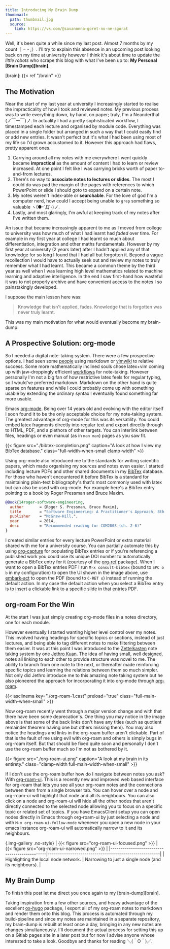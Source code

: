 ```yaml
---
title: Introducing My Brain Dump
thumbnail:
  path: thumbnail.jpg
  source:
    link: https://vk.com/@savannnna-goret-no-ne-sgorat
---
```


<!-- LocalWords:  TRC BibTex PDFs UI DOI Gitlab
-->

Well, it's been quite a while since my last post. Almost 7 months by my count ｜−・;）.
I'll try to explain this absence in an upcoming post looking back on my time at
university however I think it's about time to update the *little robots* who scrape
this blog with what I've been up to: **My Personal [Brain Dump][brain]**.

[brain]: {{< ref "/brain" >}}

## The Motivation

Near the start of my last year at university I increasingly started to realise the
impracticality of how I took and reviewed notes. My previous process was to write
everything down, by hand, on paper; truly, I'm a Neanderthal (ノ￣ー￣)ノ.
In actuality I had a pretty sophisticated workflow, I timestamped each lecture and
organised by module code. Everything was placed in a single folder but arranged in
such a way that I could easily find or add new entries. It wasn't perfect but it's
what I had been using most of my life so I'd grown accustomed to it.
However this approach had flaws, pretty apparent ones.

1. Carrying around all my notes with me everywhere I went quickly became **impractical**
   as the amount of content I had to learn or review increased.
   At one point I felt like I was carrying bricks worth of paper to-and-from lectures.
1. There's no way to **associate notes to lectures or slides**.
   The most I could do was pad the margin of the pages with references to which
   PowerPoint or slide I should goto to expand on a certain note.
1. My notes weren't index-able or **searchable**.
   For the love of god I'm a computer nerd, how could I accept being unable to `grep`
   something so valuable ヽ(●-`Д´-)ノ.
1. Lastly, and most glaringly, I'm awful at keeping track of my notes after I've written
   them.

An issue that became increasingly apparent to me as I moved from college to university
was how much of what I had learnt had *faded* over time.
For example in my first year at college I had learnt so much about differentiation,
integration and other maths fundamentals. However by my first year at university (2
years later) after I hadn't applied any of that knowledge for so long I found that I
had all but forgotten it. Beyond a vague recollection I would have to actually seek
out and review my notes to truly remember what I had learnt.
This became a common theme by the third year as well when I was learning high level
mathematics related to machine learning and adaptive intelligence.
In the end I saw first-hand how wasteful it was to not properly archive and have
convenient access to the notes I so painstakingly developed.

I suppose the main lesson here was:

> Knowledge that isn't applied, fades.
> Knowledge that is forgotten was never truly learnt.

This was my main motivation for what would eventually become my brain-dump.

## A Prospective Solution: org-mode

So I needed a digital note-taking system. There were a few prospective options. I had
seen some [people][vim-notes] using markdown or [vimwiki][vimwiki] to relative success.
Some more mathematically inclined souls chose latex+vim coming up with jaw-droppingly
efficient [workflows][latex-notes] for note-taking.
However personally I'm not a big fan of how restrictive latex feels for regular
typing, so I would've preferred markdown. Markdown on the other hand is quite sparse
on features and while I could probably come up with something usable by extending the
ordinary syntax I eventually found something far more usable.

[vim-notes]: https://www.edwinwenink.xyz/posts/42-vim_notetaking/
[latex-notes]: https://castel.dev/post/lecture-notes-1/
[vimwiki]: https://github.com/vimwiki/vimwiki

Emacs [org-mode][org-mode]. Being over 14 years old and evolving with the editor
itself I soon found it to be the only acceptable choice for my note-taking system.
The greatest advantage of org-mode for this was its versatility. You could embed
latex fragments directly into regular text and export directly through to HTML,
PDF, and a plethora of other targets. You can interlink between files, headings or
even manual (as in `man man`) pages as you saw fit.

[org-mode]: https://orgmode.org/

{{< figure src="./bibtex-completion.png" caption="A look at how I view my BibTex database." class="full-width-when-small clamp-width" >}}

Using org-mode also introduced me to the standards for writing scientific papers,
which made organising my sources and notes even easier. I started including lecture
PDFs and other shared documents in my [BibTex][bibtex] database. For those who
haven't encountered it before BibTex is a standard for maintaining plain-text
bibliography's that's most commonly used with latex but can also be used with
org-mode. For example here's a BibTex entry pointing to a book by Roger Pressman and
Bruce Maxim.

```bibtex
@Book{14roger-software-engineering,
  author       = {Roger S. Pressman, Bruce Maxim},
  title        = "Software Engineering: A Practitioner's Approach, 8th ed.",
  publisher    = "McGraw-Hill,",
  year         = 2014,
  desc         = "Recommended reading for COM2008 (ch. 2-6)"
}
```

I created similar entries for every lecture PowerPoint or extra material shared with
me for a university course. You can partially automate this by using
[org-capture][org-capture] for populating BibTex entries or if you're referencing a
published work you could use its unique DOI number to automatically generate a BibTex
entry for it (courtesy of the [org-ref][org-ref] package).
When I want to open a BibTex entries PDF I run `M-x consult-bibtex` (bound
to `SPC o b` in my configuration) to open the UI shown in the image above,
use [embark-act][embark] to open the PDF (bound to `C-RET o`) instead of running the
default action. In my case the default action when you select a BibTex entry is to
insert a clickable link to a specific slide in that entries PDF.

[org-capture]: https://github.com/mohkale/emacs/blob/9cd559d/init.org#org-capture
[org-ref]: https://github.com/jkitchin/org-ref
[embark]: https://github.com/oantolin/embark/blob/master/embark.el
[consult-bibtex]: https://github.com/mohkale/consult-bibtex
[bibtex]: http://www.bibtex.org/

## org-roam For the Win

At the start I was just simply creating org-mode files in a notes directory, one for
each module.

However eventually I started wanting higher level control over my notes. This involved
having headings for specific topics or sections, instead of just lectures, and being
able to tag different notes to make filtering between them easier. It was at this
point I was introduced to the [Zettelkasten][zet] note taking system by one [Jethro
Kuan][jethro]. The idea of having small, well designed, notes all linking to each other
to provide structure was novel to me. The ability to branch from one note to the
next, or thereafter made reinforcing specific topics and learning the relations
between them so much simpler. Not only did Jethro introduce me to this amazing note
taking system but he also pioneered the approach for incorporating it into org-mode
through [org-roam][org-roam].

[zet]: https://blog.jethro.dev/posts/zettelkasten_with_org/
[jethro]: https://github.com/jethrokuan
[org-roam]: https://github.com/org-roam/org-roam

{{< asciinema key="./org-roam-1.cast" preload="true" class="full-main-width-when-small" >}}

Now org-roam recently went through a major version change and with that there have
been some deprecation's. One thing you may notice in the image above is that some of
the back links don't have any titles (such as quotient remainder theorem having one
but others missing them). You may also notice the headings and links in the org-roam
buffer aren't clickable. Part of that is the fault of me using evil with org-roam and
others is simply bugs in org-roam itself. But that should be fixed quite soon and
personally I don't use the org-roam buffer much so I'm not as bothered by it.

{{< figure src="./org-roam-ui.png" caption="A look at my brain in its entirety." class="clamp-width full-main-width-when-small" >}}

If I don't use the org-roam buffer how do I navigate between notes you ask?
With [org-roam-ui][orui].
This is a recently new and improved web based interface for org-roam that lets you
see all your org-roam notes and the connections between them from a single browser
tab. You can hover over a node and org-roam-ui will highlight that node and all its
neighbours. You can also click on a node and org-roam-ui will hide all the other
nodes that aren't directly connected to the selected node allowing you to focus on a
specific topic or related set of topics. If you have EmacsClient setup you can open
nodes directly in Emacs through org-roam-ui by just selecting a node and with `M-x
org-roam-ui-follow-mode` whenever you open a new node in your emacs instance
org-roam-ui will automatically narrow to it and its neighbours.

[orui]: https://github.com/org-roam/org-roam-ui

{.img-gallery .no-style}
| {{< figure src="org-roam-ui-focused.png" >}} | {{< figure src="org-roam-ui-narrowed.png" >}}         |
|----------------------------------------------|-------------------------------------------------------|
| Highlighting the local node network.         | Narrowing to just a single node (and its neighbours). |

## My Brain Dump

To finish this post let me direct you once again to my [brain-dump][brain].

Taking inspiration from a few other sources, and heavy advantage of the excellent
[ox-hugo][ox-hugo] package, I export all of my org-roam notes to markdown and
render them onto this blog. This process is automated through my build-pipeline and
since my notes are maintained in a separate repository, my brain-dump is rebuilt at
least once a day, bringing in any new notes are changes simultaneously.
I'll document the actual process for setting this up on a Gitlab pages site in a
later post but for now I advise anyone whose interested to take a look.
Goodbye and thanks for reading ＼(＾O＾)／.

[ox-hugo]: https://github.com/kaushalmodi/ox-hugo
